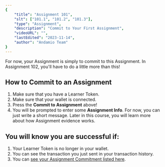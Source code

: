 ```yaml
---
{
    "title": "Assignment 101",
    "slt": ["101.1", "101.2", "101.3"],
    "type": "Assignment",
    "description": "Commit to Your First Assignment",
    "videoURL": "",
    "lastEdited": "2023-11-14",
    "author": "Andamio Team"
}
---
```


For now, your Assignment is simply to commit to this Assignment. In Assignment 102, you'll have to do a little more than this!

## How to Commit to an Assignment
1. Make sure that you have a Learner Token.
1. Make sure that your wallet is connected.
3. Press the **Commit to Assignment** above!
4. You will be prompted to enter some **Assignment Info**. For now, you can just write a short message. Later in this course, you will learn more about how Assignment evidence works.

## You will know you are successful if:
1. Your Learner Token is no longer in your wallet.
2. You can see the transaction you just sent in your transaction history.
3. You can [see your Assignment Commitment listed here](/course-management/assignment-commitments).